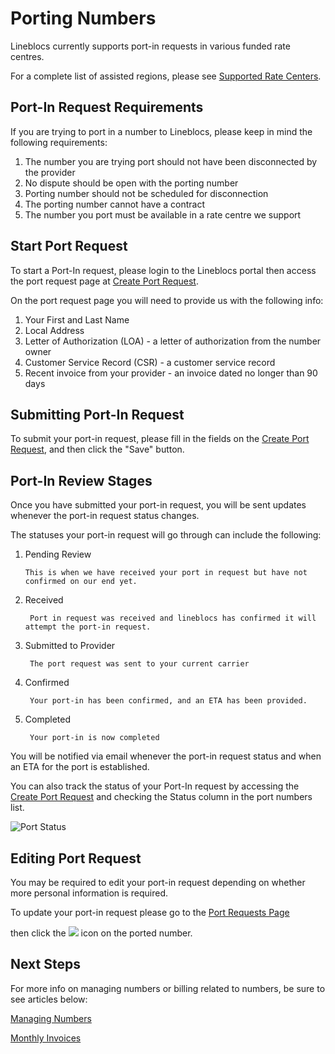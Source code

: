 # Porting Numbers

Lineblocs currently supports port-in requests in various funded rate centres.

For a complete list of assisted regions, please see [Supported Rate Centers](https://lineblocs.com/resources/other-topics/supported-rate-centers).

## Port-In Request Requirements

If you are trying to port in a number to Lineblocs, please keep in mind the following requirements:

1. The number you are trying port should not have been disconnected by the provider
2. No dispute should be open with the porting number
3. Porting number should not be scheduled for disconnection
3. The porting number cannot have a contract
4. The number you port must be available in a rate centre we support

## Start Port Request

To start a Port-In request, please login to the Lineblocs portal then access the port request page at [Create Port Request](https://app.lineblocs.com/#/dashboard/dids/ports/create).

On the port request page you will need to provide us with the following info:

1. Your First and Last Name
2. Local Address
3. Letter of Authorization (LOA) - a letter of authorization from the number owner
4. Customer Service Record (CSR) - a customer service record
5. Recent invoice from your provider - an invoice dated no longer than 90 days

## Submitting Port-In Request

To submit your port-in request, please fill in the fields on the [Create Port Request](https://app.lineblocs.com/#/dashboard/dids/ports/create), and then click the "Save" button.

## Port-In Review Stages

Once you have submitted your port-in request, you will be sent updates whenever the port-in request status changes. 

The statuses your port-in request will go through can include the following:

1. Pending Review

       This is when we have received your port in request but have not confirmed on our end yet.

2. Received

        Port in request was received and lineblocs has confirmed it will attempt the port-in request.

3. Submitted to Provider

        The port request was sent to your current carrier

3. Confirmed

        Your port-in has been confirmed, and an ETA has been provided.

4. Completed

        Your port-in is now completed

You will be notified via email whenever the port-in request status and when an ETA for the port is established.

You can also track the status of your Port-In request by accessing the [Create Port Request](https://app.lineblocs.com/#/dashboard/dids/ports/create) and checking the Status column in the port numbers list.

![Port Status](/img/frontend/docs/port-numbers/port-status.png)

## Editing Port Request

You may be required to edit your port-in request depending on whether more personal information is required.

To update your port-in request please go to the [Port Requests Page](https://app.lineblocs.com/#/dashboard/dids/ports) 

then click the ![](/img/frontend/docs/shared/edit.png) icon on the ported number.

## Next Steps

For more info on managing numbers or billing related to numbers, be sure to see articles below:

[Managing Numbers](https://lineblocs.com/resources/managing-numbers/manage-numbers)

[Monthly Invoices](https://lineblocs.com/resources/billing-and-pricing/monthly-invoices)